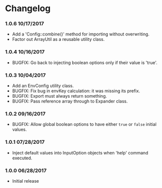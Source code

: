 # Changelog

### 1.0.6 10/17/2017

* Add a 'Config::combine()' method for importing without overwriting.
* Factor out ArrayUtil as a reusable utility class.

### 1.0.4 10/16/2017

* BUGFIX: Go back to injecting boolean options only if their value is 'true'.

### 1.0.3 10/04/2017

* Add an EnvConfig utility class.
* BUGFIX: Fix bug in envKey calculation: it was missing its prefix.
* BUGFIX: Export must always return something.
* BUGFIX: Pass reference array through to Expander class.

### 1.0.2 09/16/2017

* BUGFIX: Allow global boolean options to have either `true` or `false` initial values.

### 1.0.1 07/28/2017

* Inject default values into InputOption objects when 'help' command executed.

### 1.0.0 06/28/2017

* Initial release


